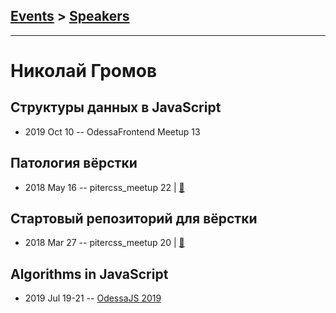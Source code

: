 ## [Events](../README.md) > [Speakers](../speakers.md)
---

# Николай Громов

## Структуры данных в JavaScript
- 2019 Oct 10 -- OdessaFrontend Meetup 13    
## Патология вёрстки
- 2018 May 16 -- pitercss_meetup 22  | [:notebook:](https://pitercss.ru/22/pres/coder-diseases/)  
## Стартовый репозиторий для вёрстки
- 2018 Mar 27 -- pitercss_meetup 20  | [:notebook:](https://pitercss.ru/20/pres/speed-up/)  
## Algorithms in JavaScript
- 2019 Jul 19-21 -- [OdessaJS 2019](https://www.youtube.com/watch?v=-WCbhzfAYCA)    
